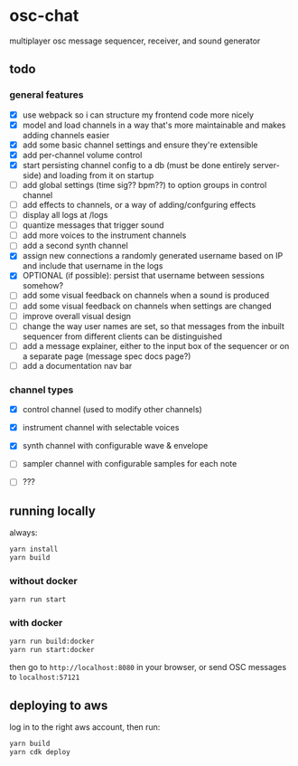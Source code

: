 # osc-chat

multiplayer osc message sequencer, receiver, and sound generator

## todo

### general features

- [x] use webpack so i can structure my frontend code more nicely
- [x] model and load channels in a way that's more maintainable and makes adding channels easier
- [x] add some basic channel settings and ensure they're extensible
- [x] add per-channel volume control
- [x] start persisting channel config to a db (must be done entirely server-side) and loading from it on startup
- [ ] add global settings (time sig?? bpm??) to option groups in control channel
- [ ] add effects to channels, or a way of adding/confguring effects
- [ ] display all logs at /logs
- [ ] quantize messages that trigger sound
- [ ] add more voices to the instrument channels
- [ ] add a second synth channel
- [x] assign new connections a randomly generated username based on IP and include that username in the logs
- [x] OPTIONAL (if possible): persist that username between sessions somehow?
- [ ] add some visual feedback on channels when a sound is produced
- [ ] add some visual feedback on channels when settings are changed
- [ ] improve overall visual design
- [ ] change the way user names are set, so that messages from the inbuilt sequencer from different clients can be distinguished
- [ ] add a message explainer, either to the input box of the sequencer or on a separate page (message spec docs page?)
- [ ] add a documentation nav bar

### channel types

- [x] control channel (used to modify other channels)
- [x] instrument channel with selectable voices
- [x] synth channel with configurable wave & envelope
- [ ] sampler channel with configurable samples for each note
- [ ] ???


## running locally

always:
```bash
yarn install
yarn build
```

### without docker

```bash
yarn run start
```

### with docker

```bash
yarn run build:docker
yarn run start:docker
```


then go to `http://localhost:8080` in your browser, or send OSC messages to `localhost:57121`

## deploying to aws

log in to the right aws account, then run:

```bash
yarn build
yarn cdk deploy
```
